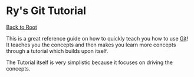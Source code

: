 Ry's Git Tutorial
=================

[Back to Root](../../../../README.md)

This is a great reference guide on how to quickly teach you how to use [Git](https://en.wikipedia.org/wiki/Git_(software))! It teaches you the concepts and then makes you learn more concepts through a tutorial which builds upon itself.

The Tutorial itself is very simplistic because it focuses on driving the concepts.